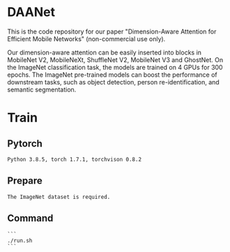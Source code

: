 # DAANet
This is the code repository for our paper "Dimension-Aware Attention for Efficient Mobile Networks" (non-commercial use only).

Our dimension-aware attention can be easily inserted into blocks in MobileNet V2, MobileNeXt, ShuffleNet V2, MobileNet V3 and GhostNet. On the ImageNet classification task, the models are trained on 4 GPUs for 300 epochs. The ImageNet pre-trained models can boost the performance of downstream tasks, such as object detection, person re-identification, and semantic segmentation.

# Train

## Pytorch
	Python 3.8.5, torch 1.7.1, torchvison 0.8.2
	
## Prepare
	The ImageNet dataset is required.

## Command
	```
	./run.sh
	```
